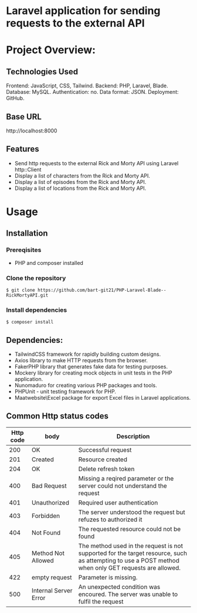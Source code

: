 # Laravel application for sending requests to the external API

# Project Overview:

## Technologies Used
Frontend: JavaScript, CSS, Tailwind.
Backend: PHP, Laravel, Blade.
Database: MySQL.
Authentication: no.
Data format: JSON.
Deployment: GitHub.

## Base URL
http://localhost:8000

## Features
- Send http requests to the external Rick and Morty API using Laravel http::Client
- Display a list of characters from the Rick and Morty API.
- Display a list of episodes from the Rick and Morty API.
- Display a list of locations from the Rick and Morty API.

# Usage

## Installation
### Prereqisites
- PHP and composer installed
### Clone the repository
```
$ git clone https://github.com/bart-git21/PHP-Laravel-Blade--RickMortyAPI.git
```
### Install dependencies
```
$ composer install
```

## Dependencies:
- TailwindCSS framework for rapidly building custom designs.
- Axios library to make HTTP requests from the browser.
- FakerPHP library that generates fake data for testing purposes.
- Mockery library for creating mock objects in unit tests in the PHP application.
- Nunomaduro for creating various PHP packages and tools. 
- PHPUnit - unit testing framework for PHP.
- Maatwebsite\Excel package for export Excel files in Laravel applications.

## Common Http status codes
|Http code|body                 |Description                                |
|---------|---------------------|-------------------------------------------|
|200      |OK                   |Successful request                         |
|201      |Created              |Resource created                           |
|204      |OK                   |Delete refresh token                       |
|400      |Bad Request          |Missing a reqired parameter or the server could not understand the request|
|401      |Unauthorized         |Required user authentication               |
|403      |Forbidden            |The server understood the request but refuzes to authorized it|
|404      |Not Found            |The requested resource could not be found  |
|405      |Method Not Allowed   |The method used in the request is not supported for the target resource, such as attempting to use a POST method when only GET requests are allowed.  |
|422      |empty request        |Parameter is missing.                      |
|500      |Internal Server Error|An unexpected condition was encoured. The server was unable to fulfil the request|
